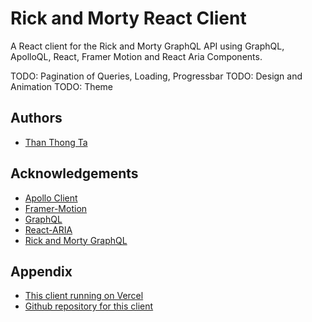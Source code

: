 # Rick and Morty React Client

A React client for the Rick and Morty GraphQL API
using GraphQL, ApolloQL, React, Framer Motion and React Aria Components.

TODO: Pagination of Queries, Loading, Progressbar
TODO: Design and Animation
TODO: Theme

## Authors

- [Than Thong Ta](https://www.github.com/ThanThongTa)

## Acknowledgements

- [Apollo Client](https://www.apollographql.com/docs/react/)
- [Framer-Motion](https://www.framer.com/motion/introduction/)
- [GraphQL](https://graphql.org/learn/)
- [React-ARIA](https://react-spectrum.adobe.com/react-aria/getting-started.html)
- [Rick and Morty GraphQL](https://rickandmortyapi.com/graphql)

## Appendix

- [This client running on Vercel](https://rick-and-morty-react-client.vercel.app/)
- [Github repository for this client](https://github.com/ThanThongTa/rick-and-morty-react-client)

